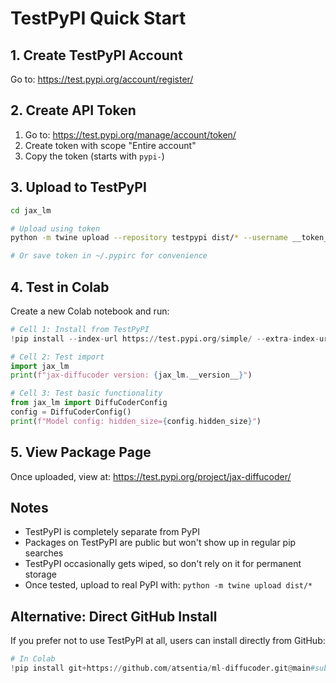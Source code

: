 # TestPyPI Quick Start

## 1. Create TestPyPI Account
Go to: https://test.pypi.org/account/register/

## 2. Create API Token
1. Go to: https://test.pypi.org/manage/account/token/
2. Create token with scope "Entire account"
3. Copy the token (starts with `pypi-`)

## 3. Upload to TestPyPI

```bash
cd jax_lm

# Upload using token
python -m twine upload --repository testpypi dist/* --username __token__ --password <your-token>

# Or save token in ~/.pypirc for convenience
```

## 4. Test in Colab

Create a new Colab notebook and run:

```python
# Cell 1: Install from TestPyPI
!pip install --index-url https://test.pypi.org/simple/ --extra-index-url https://pypi.org/simple/ jax-diffucoder

# Cell 2: Test import
import jax_lm
print(f"jax-diffucoder version: {jax_lm.__version__}")

# Cell 3: Test basic functionality
from jax_lm import DiffuCoderConfig
config = DiffuCoderConfig()
print(f"Model config: hidden_size={config.hidden_size}")
```

## 5. View Package Page

Once uploaded, view at:
https://test.pypi.org/project/jax-diffucoder/

## Notes

- TestPyPI is completely separate from PyPI
- Packages on TestPyPI are public but won't show up in regular pip searches
- TestPyPI occasionally gets wiped, so don't rely on it for permanent storage
- Once tested, upload to real PyPI with: `python -m twine upload dist/*`

## Alternative: Direct GitHub Install

If you prefer not to use TestPyPI at all, users can install directly from GitHub:

```python
# In Colab
!pip install git+https://github.com/atsentia/ml-diffucoder.git@main#subdirectory=jax_lm
```